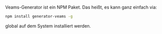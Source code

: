 Veams-Generator ist ein NPM Paket. Das heißt, es kann ganz einfach via:

``` bash
npm install generator-veams -g
```

global auf dem System installiert werden.